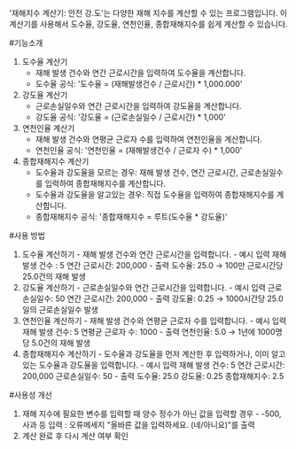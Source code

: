 '재해지수 계산기: 안전 강.도'는 다양한 재해 지수를 계산할 수 있는 프로그램입니다. 이 계산기를 사용해서 도수율, 강도율, 연천인율, 종합재해지수를 쉽게 계산할 수 있습니다.

#기능소개
 1. 도수율 계산기
    - 재해 발생 건수와 연간 근로시간을 입력하여 도수율을 계산합니다.
    - 도수율 공식: '도수율 = (재해발생건수 / 근로시간) * 1,000.000'
 2. 강도율 계산기
    - 근로손실일수와 연간 근로시간을 입력하여 강도율을 계산합니다.
    - 강도율 공식: '강도율 = (근로손실일수 / 근로시간) * 1,000'
 3. 연천인율 계산기
    - 재해 발생 건수와 연평균 근로자 수를 입력하여 연천인율을 계산합니다.
    - 연천인율 공식: '연천인율 = (재해발생건수 / 근로자 수) * 1,000'
 4. 종합재해지수 계산기
    - 도수율과 강도율을 모르는 경우: 재해 발생 건수, 연간 근로시간, 근로손실일수를 입력하여 종합재해지수를 계산합니다.
    - 도수율과 강도율을 알고있는 경우: 직접 도수율을 입력하여 종합재해지수를 계산합니다.
    - 종합재해지수 공식: '종합재해지수 = 루트(도수율 * 강도율)'

#사용 방법
  1. 도수율 계산하기
    - 재해 발생 건수와 연간 근로시간을 입력합니다.
    - 예시 입력
      재해 발생 건수 : 5
      연간 근로시간: 200,000
    - 출력
      도수율: 25.0 → 100만 근로시간당 25.0건의 재해 발생
  2. 강도율 계산하기
    - 근로손실일수와 연간 근로시간을 입력합니다.
    - 예시 입력
      근로손실일수: 50
      연간 근로시간: 200,000
    - 출력
      강도율: 0.25 → 1000시간당 25.0일의 근로손실일수 발생
  3. 연천인율 계산하기
    - 재해 발생 건수와 연평균 근로자 수를 입력합니다.
    - 예시 입력
      재해 발생 건수: 5
      연평균 근로자 수: 1000
    - 출력
      연천인율: 5.0 → 1년에 1000명 당 5.0건의 재해 발생
  4. 종합재해지수 계산하기
    - 도수율과 강도율을 먼저 계산한 후 입력하거나, 이미 알고 있는 도수율과 강도율을 입력합니다.
    - 예시 입력
      재해 발생 건수: 5
      연간 근로시간: 200,000
      근로손실일수: 50
    - 출력
      도수율: 25.0
      강도율: 0.25
      종합재해지수: 2.5

#사용성 개선
  1. 재해 지수에 필요한 변수를 입력할 때 양수 정수가 아닌 값을 입력할 경우
    - -500, 사과 등 입력
      : 오류메세지 "올바른 값을 입력하세요. (네/아니요)"를 출력
  2. 계산 완료 후 다시 계산 여부 확인
       
